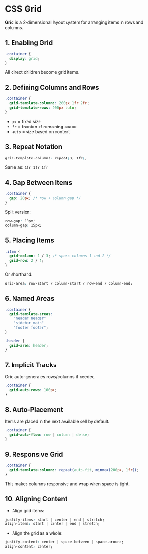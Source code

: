 # CSS Grid

**Grid** is a 2-dimensional layout system for arranging items in rows and columns.

## 1. Enabling Grid

```css
.container {
  display: grid;
}
```

All direct children become grid items.

## 2. Defining Columns and Rows

```css
.container {
  grid-template-columns: 200px 1fr 2fr;
  grid-template-rows: 100px auto;
}
```

* `px` = fixed size
* `fr` = fraction of remaining space
* `auto` = size based on content

## 3. Repeat Notation

```css
grid-template-columns: repeat(3, 1fr);
```

Same as: `1fr 1fr 1fr`

## 4. Gap Between Items

```css
.container {
  gap: 20px; /* row + column gap */
}
```

Split version:

```css
row-gap: 10px;
column-gap: 15px;
```

## 5. Placing Items

```css
.item {
  grid-column: 1 / 3; /* spans columns 1 and 2 */
  grid-row: 2 / 4;
}
```

Or shorthand:

```css
grid-area: row-start / column-start / row-end / column-end;
```

## 6. Named Areas

```css
.container {
  grid-template-areas:
    "header header"
    "sidebar main"
    "footer footer";
}

.header {
  grid-area: header;
}
```

## 7. Implicit Tracks

Grid auto-generates rows/columns if needed.

```css
.container {
  grid-auto-rows: 100px;
}
```

## 8. Auto-Placement

Items are placed in the next available cell by default.

```css
.container {
  grid-auto-flow: row | column | dense;
}
```

## 9. Responsive Grid

```css
.container {
  grid-template-columns: repeat(auto-fit, minmax(200px, 1fr));
}
```

This makes columns responsive and wrap when space is tight.

## 10. Aligning Content

* Align grid items:

```css
justify-items: start | center | end | stretch;
align-items: start | center | end | stretch;
```

* Align the grid as a whole:

```css
justify-content: center | space-between | space-around;
align-content: center;
```
